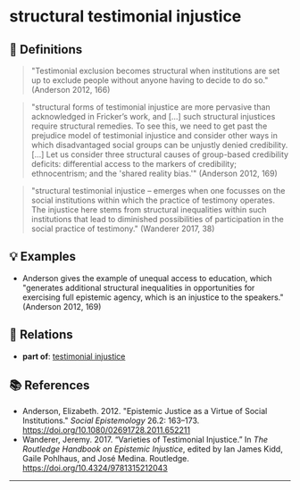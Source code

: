 # structural testimonial injustice

## 📖 Definitions

> "Testimonial exclusion becomes structural when institutions are set up to exclude people without anyone having to decide to do so." (Anderson 2012, 166)

> "structural forms of testimonial injustice are more pervasive than acknowledged in Fricker’s work, and [...] such structural injustices require structural remedies. To see this, we need to get past the prejudice model of testimonial injustice and consider other ways in which disadvantaged social groups can be unjustly denied credibility. [...] Let us consider three structural causes of group-based credibility deficits: differential access to the markers of credibility; ethnocentrism; and the 'shared reality bias.'" (Anderson 2012, 169)

> "structural testimonial injustice – emerges when one focusses on the social institutions within which the practice of testimony operates. The injustice here stems from structural inequalities within such institutions that lead to diminished possibilities of participation in the social practice of testimony." (Wanderer 2017, 38)

## 💡 Examples

- Anderson gives the example of unequal access to education, which "generates additional structural inequalities in opportunities for exercising full epistemic agency, which is an injustice to the speakers." (Anderson 2012, 169)

## 🔗 Relations

- **part of**: [testimonial injustice](./testimonial-injustice.md)

## 📚 References

- Anderson, Elizabeth. 2012. "Epistemic Justice as a Virtue of Social Institutions." _Social Epistemology_ 26.2: 163–173. https://doi.org/10.1080/02691728.2011.652211
- Wanderer, Jeremy. 2017. “Varieties of Testimonial Injustice.” In _The Routledge Handbook on Epistemic Injustice_, edited by Ian James Kidd, Gaile Pohlhaus, and José Medina. Routledge. https://doi.org/10.4324/9781315212043

---

<script src="https://giscus.app/client.js"
                data-repo="natesheehan/conceptcartography"
                data-repo-id="R_kgDOPB5QiQ"
                data-category="General"
                data-category-id="DIC_kwDOPB5Qic4CsAxd"
                data-mapping="pathname"
                data-strict="0"
                data-reactions-enabled="1"
                data-emit-metadata="0"
                data-input-position="bottom"
                data-theme="catppuccin_mocha"
                data-lang="en"
                crossorigin="anonymous"
                async>
        </script>
        
